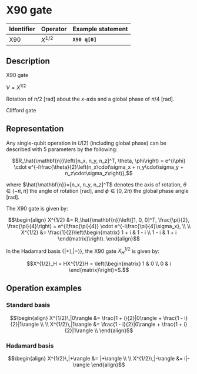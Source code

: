 # X90 gate

| Identifier | Operator  | Example statement |
|------------|-----------|-------------------|
| X90        | $X^{1/2}$ | **`X90 q[0]`**    |

## Description

X90 gate

$V = X^{1/2}$

Rotation of $\pi/2$ [rad] about the _x_-axis and a global phase of $\pi/4$ [rad].

Clifford gate

## Representation

Any single-qubit operation in $U(2)$ (including global phase) can be described with 5 parameters by the following:

$$R_\hat{\mathbf{n}}\left([n_x, n_y, n_z]^T, \theta, \phi\right) = e^{i\phi} \cdot e^{-i\frac{\theta}{2}\left(n_x\cdot\sigma_x + n_y\cdot\sigma_y + n_z\cdot\sigma_z\right)},$$

where $\hat{\mathbf{n}}=[n_x, n_y, n_z]^T$ denotes the axis of rotation, $\theta\in(-\pi, \pi]$ the angle of rotation [rad], and $\phi\in[0,2\pi)$ the global phase angle [rad].

The X90 gate is given by:

$$\begin{align}
X^{1/2} &= R_\hat{\mathbf{n}}\left([1, 0, 0]^T, \frac{\pi}{2}, \frac{\pi}{4}\right) = e^{i\frac{\pi}{4}} \cdot e^{-i\frac{\pi}{4}\sigma_x}, \\
\\
X^{1/2} &= \frac{1}{2}\left(\begin{matrix}
1 + i & 1 - i \\
1 - i & 1 + i 
\end{matrix}\right).
\end{align}$$

In the Hadamard basis $\{|+\rangle, |-\rangle\}$, the X90 gate $X^{1/2}_H$ is given by:

$$X^{1/2}_H = HX^{1/2}H = \left(\begin{matrix}
1 & 0 \\
0 & i 
\end{matrix}\right)=S.$$

## Operation examples

### Standard basis

$$\begin{align}
X^{1/2}\,|0\rangle &= \frac{1 + i}{2}|0\rangle + \frac{1 - i}{2}|1\rangle \\
\\
X^{1/2}\,|1\rangle &= \frac{1 - i}{2}|0\rangle + \frac{1 + i}{2}|1\rangle \\
\end{align}$$

### Hadamard basis

$$\begin{align}
X^{1/2}\,|+\rangle &= |+\rangle \\
\\
X^{1/2}\,|-\rangle &= i|-\rangle 
\end{align}$$
